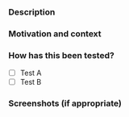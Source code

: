 <!--- Provide a general summary of your changes in the Title above -->

### Description
<!--- Describe your changes in detail -->

### Motivation and context
<!--- Why is this change required? What problem does it solve? -->
<!--- If it fixes an open issue, please link to the issue here. -->

### How has this been tested?
<!--- Please describe in detail how you tested your changes. -->
<!--- Include details of your testing environment, tests ran to see how -->
<!--- your change affects other areas of the code, etc. -->

- [ ] Test A
- [ ] Test B

### Screenshots (if appropriate)


